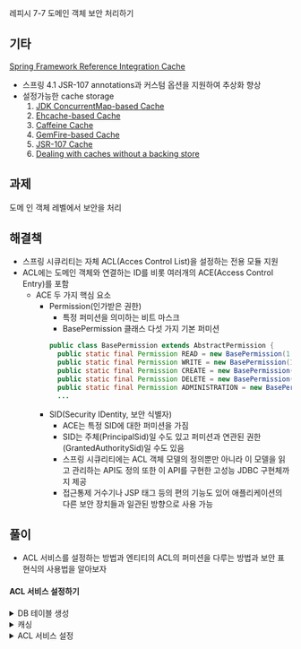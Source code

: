 레피시 7-7 도메인 객체 보안 처리하기

기타
---
[Spring Framework Reference Integration Cache](https://docs.spring.io/spring-framework/docs/current/spring-framework-reference/integration.html#cache)
  - 스프링 4.1 JSR-107 annotations과 커스텀 옵션을 지원하여 추상화 향상
  - 설정가능한 cache storage
    1. [JDK ConcurrentMap-based Cache](https://docs.spring.io/spring-framework/docs/current/spring-framework-reference/integration.html#cache-store-configuration-jdk)
    2. [Ehcache-based Cache](https://docs.spring.io/spring-framework/docs/current/spring-framework-reference/integration.html#cache-store-configuration-ehcache)
    3. [Caffeine Cache](https://docs.spring.io/spring-framework/docs/current/spring-framework-reference/integration.html#cache-store-configuration-caffeine)
    4. [GemFire-based Cache](https://docs.spring.io/spring-framework/docs/current/spring-framework-reference/integration.html#cache-store-configuration-gemfire)
    5. [JSR-107 Cache](https://docs.spring.io/spring-framework/docs/current/spring-framework-reference/integration.html#cache-store-configuration-jsr107)
    6. [Dealing with caches without a backing store](https://docs.spring.io/spring-framework/docs/current/spring-framework-reference/integration.html#cache-store-configuration-noop)

과제
---
도메 인 객체 레벨에서 보안을 처리

해결책
---
- 스프링 시큐리티는 자체 ACL(Acces Control List)을 설정하는 전용 모듈 지원
- ACL에는 도메인 객체와 연결하는 ID를 비롯 여러개의 ACE(Access Control Entry)를 포함
  - ACE 두 가지 핵심 요소
    - Permission(인가받은 권한)
      - 특정 퍼미션을 의미하는 비트 마스크
      - BasePermission 클래스 다섯 가지 기본 퍼미션
      ```java
      public class BasePermission extends AbstractPermission {
        public static final Permission READ = new BasePermission(1 << 0, 'R'); // 1
        public static final Permission WRITE = new BasePermission(1 << 1, 'W'); // 2
        public static final Permission CREATE = new BasePermission(1 << 2, 'C'); // 4
        public static final Permission DELETE = new BasePermission(1 << 3, 'D'); // 8
        public static final Permission ADMINISTRATION = new BasePermission(1 << 4, 'A'); // 16
        ...
      ```
    - SID(Security IDentity, 보안 식별자)
      - ACE는 특정 SID에 대한 퍼미션을 가짐
      - SID는 주체(PrincipalSid)일 수도 있고 퍼미션과 연관된 권한(GrantedAuthoritySid)일 수도 있음
      - 스프링 시큐리티에는 ACL 객체 모델의 정의뿐만 아니라 이 모델을 읽고 관리하는 API도 정의 또한 이 API를 구현한 고성능 JDBC 구현체까지 제공
      - 접근통제 거수기나 JSP 태그 등의 편의 기능도 있어 애플리케이션의 다른 보안 장치들과 일관된 방향으로 사용 가능

## 풀이
- ACL 서비스를 설정하는 방법과 엔티티의 ACL의 퍼미션을 다루는 방법과 보안 표현식의 사용법을 알아보자



#### ACL 서비스 설정하기

<details>
  <summary>DB 테이블 생성</summary>

    ```sql
    CREATE TABLE ACL_SID(
        ID         BIGINT        NOT NULL GENERATED BY DEFAULT AS IDENTITY,
        SID        VARCHAR(100)  NOT NULL,
        PRINCIPAL  SMALLINT      NOT NULL,
        PRIMARY KEY (ID),
        UNIQUE (SID, PRINCIPAL)
    );
    
    CREATE TABLE ACL_CLASS(
        ID     BIGINT        NOT NULL GENERATED BY DEFAULT AS IDENTITY,
        CLASS  VARCHAR(100)  NOT NULL,
        PRIMARY KEY (ID),
        UNIQUE (CLASS)
    );
    
    CREATE TABLE ACL_OBJECT_IDENTITY(
        ID                  BIGINT    NOT NULL GENERATED BY DEFAULT AS IDENTITY,
        OBJECT_ID_CLASS     BIGINT    NOT NULL,
        OBJECT_ID_IDENTITY  BIGINT    NOT NULL,
        PARENT_OBJECT       BIGINT,
        OWNER_SID           BIGINT,
        ENTRIES_INHERITING  SMALLINT  NOT NULL,
        PRIMARY KEY (ID),
        UNIQUE (OBJECT_ID_CLASS, OBJECT_ID_IDENTITY),
        FOREIGN KEY (PARENT_OBJECT)   REFERENCES ACL_OBJECT_IDENTITY,
        FOREIGN KEY (OBJECT_ID_CLASS) REFERENCES ACL_CLASS,
        FOREIGN KEY (OWNER_SID)       REFERENCES ACL_SID
    );
    
    CREATE TABLE ACL_ENTRY(
        ID                  BIGINT    NOT NULL GENERATED BY DEFAULT AS IDENTITY,
        ACL_OBJECT_IDENTITY BIGINT    NOT NULL,
        ACE_ORDER           INT       NOT NULL,
        SID                 BIGINT    NOT NULL,
        MASK                INTEGER   NOT NULL,
        GRANTING            SMALLINT  NOT NULL,
        AUDIT_SUCCESS       SMALLINT  NOT NULL,
        AUDIT_FAILURE       SMALLINT  NOT NULL,
        PRIMARY KEY (ID),
        UNIQUE (ACL_OBJECT_IDENTITY, ACE_ORDER),
        FOREIGN KEY (ACL_OBJECT_IDENTITY) REFERENCES ACL_OBJECT_IDENTITY,
        FOREIGN KEY (SID)                 REFERENCES ACL_SID
    );
    ```
    >org.springframework.security.acls.createAclSchema.sql  
    >org.springframework.security.acls.createAclSchemaMySQL.sql  
    >org.springframework.security.acls.createAclSchemaOracle.sql  
    >org.springframework.security.acls.createAclSchemaPostgres.sql  
    >org.springframework.security.acls.createAclSchemaSqlServer.sql  
    >org.springframework.security.acls.createAclSchemaWithAclClassIdType.sql

</details>

<details>
<summary>캐싱</summary>

- 도메인 객체가 많아질수록 전체 ACL 개수도 증가, 스프링 시큐리티는 ACL 객체를 캐시하는 기능을 지원
```xml
<ehcache>
...
    <cache name="aclCache"
           maxElementsInMemory="1000"
           eternal="false"
           timeToIdleSeconds="600"
           timeToLiveSeconds="3600"
           overflowToDisk="true"
            />
</ehcache>
```

</details>
<details>
<summary>ACL 서비스 설정</summary>

- ACL 빈 구성 클랙스를 따로 작성 배포 기술자에 추가
```java
public class TodoSecurityInitializer extends AbstractSecurityWebApplicationInitializer {
    public TodoSecurityInitializer() {
        super(TodoSecurityConfig.class, TodoAclConfig.class);
    }
}
```
- ACL 빈 구성 클래스
```java
@Configuration
public class TodoAclConfig {

    private final DataSource dataSource;

    public TodoAclConfig(DataSource dataSource) {
        this.dataSource = dataSource;
    }

    @Bean
    public AclEntryVoter aclEntryVoter(AclService aclService) {
        return new AclEntryVoter(aclService, "ACL_MESSAGE_DELETE", new Permission[]{BasePermission.ADMINISTRATION, BasePermission.DELETE});
    }

    @Bean
    public EhCacheCacheManager ehCacheManagerFactoryBean() {
        return new EhCacheCacheManager();
    }

    @Bean
    public AuditLogger auditLogger() {
        return new ConsoleAuditLogger();
    }

    @Bean
    public PermissionGrantingStrategy permissionGrantingStrategy() {
        return new DefaultPermissionGrantingStrategy(auditLogger());
    }

    @Bean
    public AclAuthorizationStrategy aclAuthorizationStrategy() {
        return new AclAuthorizationStrategyImpl(new SimpleGrantedAuthority("ADMIN"));
    }

    @Bean
    public AclCache aclCache(CacheManager cacheManager) {
        return new SpringCacheBasedAclCache(cacheManager.getCache("aclCache"), permissionGrantingStrategy(), aclAuthorizationStrategy());
    }

    @Bean
    public LookupStrategy lookupStrategy(AclCache aclCache) {
        return new BasicLookupStrategy(this.dataSource, aclCache, aclAuthorizationStrategy(), permissionGrantingStrategy());
    }

    @Bean
    public AclService aclService(LookupStrategy lookupStrategy, AclCache aclCache) {
        return new JdbcMutableAclService(this.dataSource, lookupStrategy, aclCache);
    }
    // ACL 서비스 작업은 AclService, MutableAclService 인터페이스로 정의
    // 

    @Bean
    public AclPermissionEvaluator permissionEvaluator(AclService aclService) {
        return new AclPermissionEvaluator(aclService);
    }
}
```



</details>
